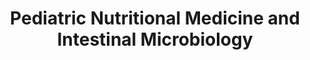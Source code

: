 ---
title: "Pediatric Nutritional Medicine and Intestinal Microbiology"
excerpt: "Research Internship in Indonesia<br/>Bina Nusantara University; Feb 2023 – July 2023<br/><img src='/images/PNMIM/Study_design.png' width='500px'>"
collection: research
external_url: https://github.com/iliapopov17/PNMIM
---